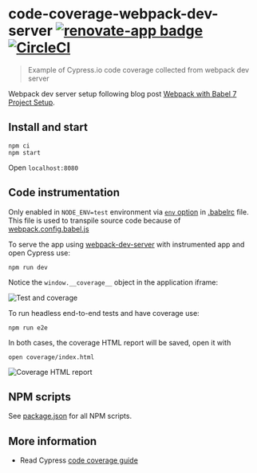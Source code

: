# code-coverage-webpack-dev-server [![renovate-app badge][renovate-badge]][renovate-app] [![CircleCI](https://circleci.com/gh/bahmutov/code-coverage-webpack-dev-server.svg?style=svg)](https://circleci.com/gh/bahmutov/code-coverage-webpack-dev-server)
> Example of Cypress.io code coverage collected from webpack dev server

Webpack dev server setup following blog post [Webpack with Babel 7 Project Setup](https://dev.to/shoupn/webpack-with-babel-7-project-setup-2hin).

## Install and start

```shell
npm ci
npm start
```

Open `localhost:8080`

## Code instrumentation

Only enabled in `NODE_ENV=test` environment via [`env` option](https://new.babeljs.io/docs/en/next/babelrc.html#env-environment-option) in [.babelrc](.babelrc) file. This file is used to transpile source code because of [webpack.config.babel.js](webpack.config.babel.js)

To serve the app using [webpack-dev-server](https://github.com/webpack/webpack-dev-server) with instrumented app and open Cypress use:

```shell
npm run dev
```

Notice the `window.__coverage__` object in the application iframe:

![Test and coverage](images/test-and-coverage.png)

To run headless end-to-end tests and have coverage use:

```shell
npm run e2e
```

In both cases, the coverage HTML report will be saved, open it with

```shell
open coverage/index.html
```

![Coverage HTML report](images/coverage-report.png)

## NPM scripts

See [package.json](package.json) for all NPM scripts.

## More information

- Read Cypress [code coverage guide](https://on.cypress.io/code-coverage)

[renovate-badge]: https://img.shields.io/badge/renovate-app-blue.svg
[renovate-app]: https://renovateapp.com/
